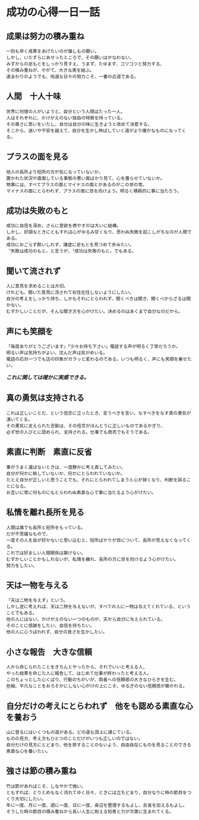 # 成功の心得一日一話

## 成果は努力の積み重ね
```
一刻も早く成果をあげたいのが誰しもの願い。  
しかし、いたずらにあせったところで、その願いはかなわない。  
みずからの足もとをしっかり見すえ、うまず、たゆまず、コツコツと努力する、  
その積み重ねが、やがて、大きな実を結ぶ。  
遠まわりのようでも、地道な日々の努力こそ、一番の近道である。
```

## 人間　十人十味
```
世界に何億の人がいようと、自分という人間はたった一人。  
人はそれぞれに、かけがえのない独自の特質を持っている。  
その尊さに思いをいたし、自分は自分の味に生きようと改めて決意する。  
そこから、迷いや不安を越えて、自分を生かし伸ばしていく道がより確かなものになってくる。
```

## プラスの面を見る
```
他人の長所より短所の方が気になっていないか。  
置かれた状況や直面している事態の悪い面ばかり見て、心を曇らせていないか。  
物事には、すべてプラスの面とマイナスの面とがあるのがこの世の常。  
マイナスの面にとらわれず、プラスの面に目を向けよう。明るく積極的に事に当たろう。
```

## 成功は失敗のもと
```
成功に自信を深め、さらに意欲を燃やすのは大いに結構。  
しかし、好調なときにともすれば心がゆるみ甘くなり、思わぬ失敗を起こしがちなのが人間である。  
成功におごらず酔いしれず、謙虚に足もとを見つめて歩みたい。  
〝失敗は成功のもと〟と言うが、〝成功は失敗のもと〟でもある。
```
## 聞いて流されず
```
人に意見を求めることは大切。  
けれども、聞いた意見に流されて右往左往しないようにしたい。  
自分の考えをしっかり持ち、しかもそれにとらわれず、聞くべきは聞き、聞くべからざるは聞かない。  
むずかしいことだが、そんな聞き方を心がけたい。決めるのはあくまで自分なのだから。
```
## 声にも笑顔を
```
「毎度ありがとうございます」「少々お待ち下さい」電話する声が明るく丁寧だろうか。  
明るい声は気持ちがよい、沈んだ声は気がめいる。  
電話の応対一つでも店の印象がガラッと変わるのである。いつも明るく、声にも笑顔を乗せたい。
```
***これに関しては確かに実感できる。***

## 真の勇気は支持される

```
これは正しいことだ、という信念に立ったとき、言うべきを言い、なすべきをなす真の勇気が湧いてくる。  
その勇気に支えられた言動は、その信念がほんとうに正しいものであるかぎり、  
必ず世の人びとに認められ、支持される。仕事でも商売でもそうである。
```

## 素直に判断　素直に反省

```
事がうまく運ばないときは、一度静かに考え直してみたい。  
自分が何かに執していないか、何かにとらわれていないか。  
たとえ自分が正しいと思うことでも、それにとらわれてしまうと心が狭くなり、判断を誤ることになる。  
お互いに常に何ものにもとらわれぬ素直な心で事に当たるよう心がけたい。
```

## 私情を離れ長所を見る

```
人間は誰でも長所と短所をもっている。  
だが不思議なもので、  
一度その人を虫が好かないと思い込むと、短所ばかりが目について、長所が見えなくなってくる。  
これでは好ましい人間関係は築けない。  
むずかしいことかもしれないが、私情を離れ、長所の方に目を向けるよう心がけたい。  
努力をしたい。
```

## 天は一物を与える

```
「天は二物を与えず」という。  
しかし逆に考えれば、天は二物を与えないが、すべての人に一物は与えてくれている、ということでもある。  
他の人にはない、かけがえのない一つのものが、天から自分に与えられている。  
そのことに感謝をしたい、自信を持ちたい。  
他の人に心うばわれず、自分の良さを生かしたい。
```

## 小さな報告　大きな信頼
```
人から命じられたことをきちんとやったから、それでいいと考える人、  
やった結果を命じた人に報告して、はじめて仕事が終わったと考える人。  
このちょっとした心くばり、行動のちがいが、両者への信頼感の大きなひらきを生む。  
些細、平凡なことをおろそかにしない心がけの上にこそ、ゆるぎのない信頼感が築かれる。
```

## 自分だけの考えにとらわれず　他をも認める素直な心を養おう
```
山に登るにはいくつもの道がある。どの道も頂上に通じている。  
ものの見方、考え方もひとつのことだけがいつも正しいのではない。  
自分だけの見方にとどまり、他を排することのないよう、自由自在にものを見ることのできる素直な心を養いたい。
```

## 強さは節の積み重ね
```
竹は節があればこそ、しなやかで強い。  
ともすれば、とりとめもなく流れてゆく日々、ときには立ちどまり、自分なりに時の節目をつくり大切にしたい。  
年に一度、月に一度、週に一度、日に一度、身辺を整理するもよし、反省を加えるもよし。  
そうした時の節目の積み重ねから長い人生に耐える知恵と力が次第に生まれてくる。
```